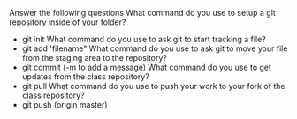 Answer the following questions
What command do you use to setup a git repository inside of your folder?
- git init
What command do you use to ask git to start tracking a file?
- git add 'filename"
What command do you use to ask git to move your file from the staging area to the repository?
- git commit (-m to add a message)
What command do you use to get updates from the class repository?
- git pull
What command do you use to push your work to your fork of the class repository?
- git push (origin master)

